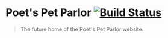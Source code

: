 # Poet's Pet Parlor [![Build Status](https://travis-ci.org/potpiedigital/poetspetparlor.com.svg?branch=master)](https://travis-ci.org/potpiedigital/poetspetparlor.com)
> The future home of the Poet's Pet Parlor website.

